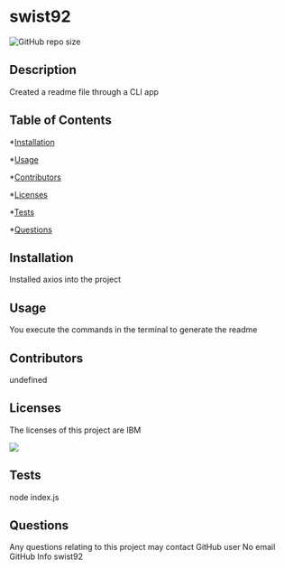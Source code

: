 
  # swist92
  ![GitHub repo size](https://img.shields.io/github/repo-size/swist92/README-Generator-SW)
  
  ## Description
  Created a readme file through a CLI app

  ## Table of Contents
  *[Installation](#installation)
  
  *[Usage](#usage)
  
  *[Contributors](#contributors)
  
  *[Licenses](#licenses)
  
  *[Tests](#tests)
  
  *[Questions](#questions)
  
  ## Installation
  Installed axios into the project
  
  ## Usage
  You execute the commands in the terminal to generate the readme
  
  ## Contributors
  undefined
  
  ## Licenses
  
  The licenses of this project are IBM
  
  <img src=“https://img.shields.io/badge/License-IBM-blueviolet”></img>
  
  ## Tests
  node index.js
  
  ## Questions
  
  Any questions relating to this project may contact GitHub user No email
  GitHub Info swist92
  
  